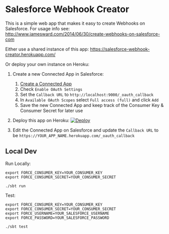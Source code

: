 # Salesforce Webhook Creator

This is a simple web app that makes it easy to create Webhooks on Salesforce.  For usage info see: http://www.jamesward.com/2014/06/30/create-webhooks-on-salesforce-com

Either use a shared instance of this app: https://salesforce-webhook-creator.herokuapp.com/

Or deploy your own instance on Heroku:

1. Create a new Connected App in Salesforce:

    1. [Create a Connected App](https://login.salesforce.com/app/mgmt/forceconnectedapps/forceAppEdit.apexp)
    1. Check `Enable OAuth Settings`
    1. Set the `Callback URL` to `http://localhost:9000/_oauth_callback`
    1. In `Available OAuth Scopes` select `Full access (full)` and click `Add`
    1. Save the new Connected App and keep track of the Consumer Key & Consumer Secret for later use

1. Deploy this app on Heroku: [![Deploy](https://www.herokucdn.com/deploy/button.svg)](https://heroku.com/deploy)
1. Edit the Connected App on Salesforce and update the `Callback URL` to be `https://YOUR_APP_NAME.herokuapp.com/_oauth_callback`


## Local Dev

Run Locally:
```
export FORCE_CONSUMER_KEY=YOUR_CONSUMER_KEY
export FORCE_CONSUMER_SECRET=YOUR_CONSUMER_SECRET

./sbt run
```

Test:
```
export FORCE_CONSUMER_KEY=YOUR_CONSUMER_KEY
export FORCE_CONSUMER_SECRET=YOUR_CONSUMER_SECRET
export FORCE_USERNAME=YOUR_SALESFORCE_USERNAME
export FORCE_PASSWORD=YOUR_SALESFORCE_PASSWORD

./sbt test
```